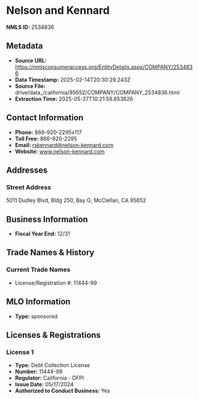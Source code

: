 # Nelson and Kennard

**NMLS ID:** 2534836

## Metadata
- **Source URL:** https://nmlsconsumeraccess.org/EntityDetails.aspx/COMPANY/2534836
- **Data Timestamp:** 2025-02-14T20:30:29.243Z
- **Source File:** drive/data_/california/95652/COMPANY/COMPANY_2534836.html
- **Extraction Time:** 2025-05-27T10:21:58.653826

## Contact Information
- **Phone:** 866-920-2295x117
- **Toll Free:** 866-920-2295
- **Email:** rskennard@nelson-kennard.com
- **Website:** www.nelson-kennard.com

## Addresses
### Street Address
5011 Dudley Blvd, Bldg 250, Bay G; McClellan, CA 95652

## Business Information
- **Fiscal Year End:** 12/31

## Trade Names & History
### Current Trade Names
- License/Registration #: 11444-99

## MLO Information
- **Type:** sponsored

## Licenses & Registrations

### License 1
- **Type:** Debt Collection License
- **Number:** 11444-99
- **Regulator:** California - DFPI
- **Issue Date:** 05/17/2024
- **Authorized to Conduct Business:** Yes
